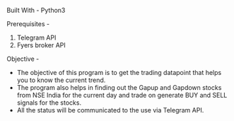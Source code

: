 Built With - 
  Python3

Prerequisites - 
1. Telegram API
2. Fyers broker API

Objective - 
- The objective of this program is to get the trading datapoint that helps you to know the current trend. 
- The program also helps in finding out the Gapup and Gapdown stocks from NSE India for the current day and trade on generate BUY and SELL signals for the stocks. 
- All the status will be communicated to the use via Telegram API. 

